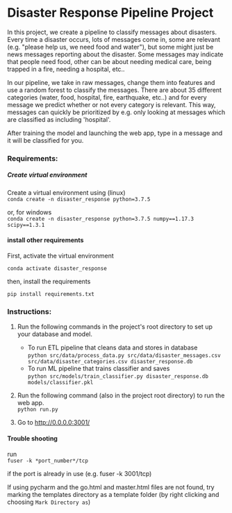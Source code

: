 # Disaster Response Pipeline Project
In this project, we create a pipeline to classify messages about disasters. Every time a disaster occurs, lots of
messages come in, some are relevant (e.g. "please help us, we need food and water"), but
some might just be news messages reporting about the disaster. Some messages may indicate that 
people need food, other can be about needing medical care, being trapped in a fire, needing a hospital, etc.. 

In our pipeline, we take in raw messages, change them into features and use a random forest
to classify the messages. There are about 35 different categories (water, food, hospital, fire, earthquake, etc..) and
for every message we predict whether or not every category is relevant. This way, messages can
quickly be prioritized by e.g. only looking at messages which are classified as including 'hospital'.  

After training the model and launching the web app, type in a message and it will be classified for you.

### Requirements:

##### Create virtual environment
Create a virtual environment using (linux)  
`conda create -n disaster_response python=3.7.5`
 
 or, for windows  
 `conda create -n disaster_response python=3.7.5 numpy==1.17.3 scipy==1.3.1`

#### install other requirements
First, activate the virtual environment  

`conda activate disaster_response`

then, install the requirements  

`pip install requirements.txt`


### Instructions:
1. Run the following commands in the project's root directory to set up your database and model.

    - To run ETL pipeline that cleans data and stores in database  
        `python src/data/process_data.py src/data/disaster_messages.csv src/data/disaster_categories.csv disaster_response.db`
    - To run ML pipeline that trains classifier and saves  
        `python src/models/train_classifier.py disaster_response.db models/classifier.pkl`

2. Run the following command (also in the project root directory) to run the web app.  
    `python run.py`

3. Go to http://0.0.0.0:3001/


#### Trouble shooting

run  
`fuser -k *port_number*/tcp` 

if the port is already in use (e.g. fuser -k 3001/tcp)

If using pycharm and the go.html and master.html files are not found, try marking
the templates directory as a template folder (by right clicking and choosing `Mark Directory as`)
